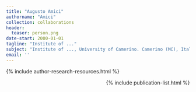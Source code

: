 ```yaml
---
title: "Augusto Amici"
authorname: "Amici"
collection: collaborations
header:
  teaser: person.png
date-start: 2000-01-01
tagline: "Institute of ..."
subject: "Institute of ..., University of Camerino. Camerino (MC), Italy"
email: ''
---
```


{% include author-research-resources.html %}

<div style="text-align: right"> 

{% include publication-list.html %}
